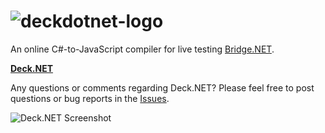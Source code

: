 # ![deckdotnet-logo](https://user-images.githubusercontent.com/53624/103802707-9b72b300-5060-11eb-8857-7125f121546b.png)

An online C#-to-JavaScript compiler for live testing [Bridge.NET](http://bridge.net/).

**[Deck.NET](http://deck.net/)**

Any questions or comments regarding Deck.NET? Please feel free to post questions or bug reports in the [Issues](https://github.com/deckdotnet/Deck.NET/issues).

![Deck.NET Screenshot](https://cloud.githubusercontent.com/assets/53624/18585787/a261cb82-7c21-11e6-8d91-0e892d33f868.png)
